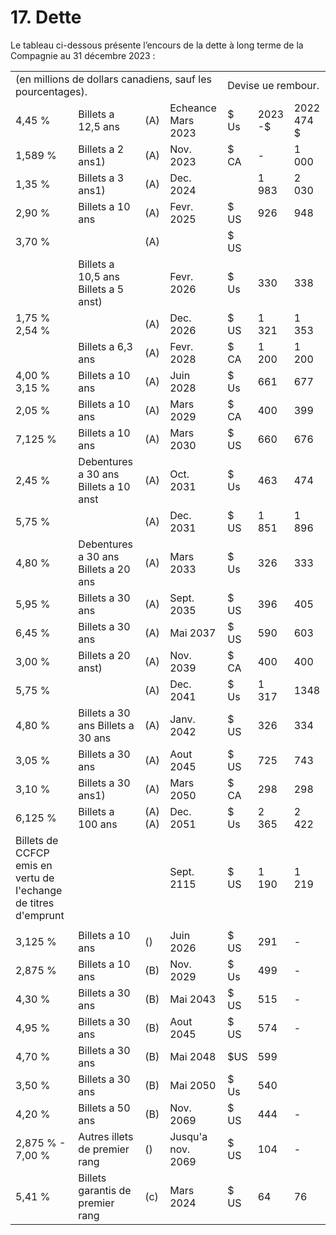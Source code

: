 # 17. Dette

Le tableau ci-dessous présente l’encours de la dette à long terme de la Compagnie au 31 décembre 2023 :

<table><tr><td colspan="4">(en millions de dollars canadiens, sauf les pourcentages).</td><td colspan="3">Devise ue rembour.</td></tr><tr><td>4,45 %</td><td>Billets a 12,5 ans</td><td>(A)</td><td>Echeance Mars 2023</td><td>$ Us</td><td>2023 -$</td><td>2022 474 $</td></tr><tr><td>1,589 %</td><td>Billets a 2 ans1)</td><td>(A)</td><td>Nov. 2023</td><td>$ CA</td><td>-</td><td>1 000</td></tr><tr><td>1,35 %</td><td>Billets a 3 ans1)</td><td>(A)</td><td>Dec. 2024</td><td></td><td>1 983</td><td>2 030</td></tr><tr><td>2,90 %</td><td>Billets a 10 ans</td><td>(A)</td><td>Fevr. 2025</td><td>$ US</td><td>926</td><td>948</td></tr><tr><td>3,70 %</td><td></td><td>(A)</td><td></td><td>$ US</td><td></td><td></td></tr><tr><td></td><td>Billets a 10,5 ans Billets a 5 anst)</td><td></td><td>Fevr. 2026</td><td>$ Us</td><td>330</td><td>338</td></tr><tr><td>1,75 % 2,54 %</td><td></td><td>(A)</td><td>Dec. 2026</td><td>$ US</td><td>1 321</td><td>1 353</td></tr><tr><td></td><td>Billets a 6,3 ans</td><td>(A)</td><td>Fevr. 2028</td><td>$ CA</td><td>1 200</td><td>1 200</td></tr><tr><td>4,00 % 3,15 %</td><td>Billets a 10 ans</td><td>(A)</td><td>Juin 2028</td><td>$ Us</td><td>661</td><td>677</td></tr><tr><td>2,05 %</td><td> Billets a 10 ans</td><td>(A)</td><td>Mars 2029</td><td>$ CA</td><td> 400</td><td>399</td></tr><tr><td>7,125 %</td><td>Billets a 10 ans</td><td>(A)</td><td>Mars 2030</td><td>$ US</td><td>660</td><td>676</td></tr><tr><td>2,45 %</td><td>Debentures a 30 ans Billets a 10 anst</td><td>(A)</td><td>Oct. 2031</td><td>$ Us</td><td>463</td><td>474</td></tr><tr><td>5,75 %</td><td></td><td>(A)</td><td>Dec. 2031</td><td>$ US</td><td>1 851</td><td>1 896</td></tr><tr><td>4,80 %</td><td>Debentures a 30 ans Billets a 20 ans</td><td>(A)</td><td>Mars 2033</td><td>$ Us</td><td>326</td><td> 333</td></tr><tr><td>5,95 %</td><td>Billets a 30 ans</td><td>(A)</td><td>Sept. 2035</td><td>$ US</td><td>396</td><td>405</td></tr><tr><td>6,45 %</td><td>Billets a 30 ans</td><td>(A)</td><td>Mai 2037</td><td>$ US</td><td> 590</td><td>603</td></tr><tr><td>3,00 %</td><td>Billets a 20 anst)</td><td>(A)</td><td>Nov. 2039</td><td>$ CA</td><td> 400</td><td> 400</td></tr><tr><td>5,75 %</td><td></td><td>(A)</td><td>Dec. 2041</td><td>$ Us</td><td>1 317</td><td>1348</td></tr><tr><td>4,80 %</td><td>Billets a 30 ans Billets a 30 ans</td><td>(A)</td><td>Janv. 2042</td><td>$ US</td><td>326</td><td>334</td></tr><tr><td>3,05 %</td><td>Billets a 30 ans</td><td>(A)</td><td>Aout 2045</td><td>$ US</td><td>725</td><td>743</td></tr><tr><td>3,10 %</td><td>Billets a 30 ans1)</td><td>(A)</td><td>Mars 2050</td><td>$ CA</td><td>298</td><td>298</td></tr><tr><td>6,125 %</td><td> Billets a 100 ans</td><td>(A) (A)</td><td>Dec. 2051</td><td>$ Us</td><td>2 365</td><td>2 422</td></tr><tr><td>Billets de CCFCP emis en vertu de I&#x27;echange de titres d&#x27;emprunt</td><td></td><td></td><td>Sept. 2115</td><td>$ US</td><td>1 190</td><td>1 219</td></tr><tr><td colspan="7"></td></tr><tr><td>3,125 %</td><td> Billets a 10 ans</td><td>()</td><td> Juin 2026</td><td>$ US</td><td>291</td><td>-</td></tr><tr><td>2,875 %</td><td> Billets a 10 ans</td><td>(B)</td><td>Nov. 2029</td><td>$ Us</td><td>499</td><td>-</td></tr><tr><td>4,30 %</td><td> Billets a 30 ans</td><td>(B)</td><td>Mai 2043</td><td>$ US</td><td>515</td><td>-</td></tr><tr><td>4,95 %</td><td> Billets a 30 ans</td><td>(B)</td><td>Aout 2045</td><td>$ US</td><td>574</td><td>-</td></tr><tr><td>4,70 %</td><td>Billets a 30 ans</td><td>(B)</td><td>Mai 2048</td><td>$US</td><td>599</td><td></td></tr><tr><td>3,50 %</td><td> Billets a 30 ans</td><td>(B)</td><td>Mai 2050</td><td>$ Us</td><td>540</td><td></td></tr><tr><td>4,20 %</td><td>Billets a 50 ans</td><td>(B)</td><td>Nov. 2069</td><td>$ US</td><td>444</td><td>-</td></tr><tr><td>2,875 % - 7,00 %</td><td>Autres illets de premier rang</td><td>()</td><td> Jusqu&#x27;a nov. 2069</td><td>$ US</td><td>104</td><td>-</td></tr><tr><td>5,41 %</td><td> Billets garantis de premier rang</td><td>(c)</td><td>Mars 2024</td><td>$ US</td><td>64</td><td>76</td></tr></table>